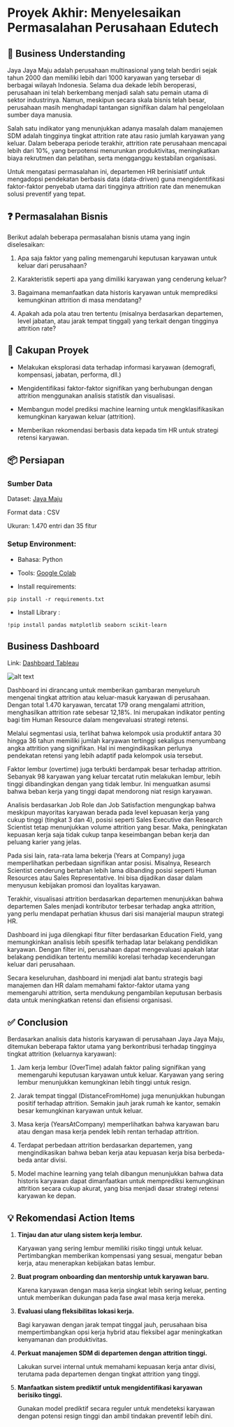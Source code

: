 # Proyek Akhir: Menyelesaikan Permasalahan Perusahaan Edutech

## 📘 Business Understanding
Jaya Jaya Maju adalah perusahaan multinasional yang telah berdiri sejak tahun 2000 dan memiliki lebih dari 1000 karyawan yang tersebar di berbagai wilayah Indonesia. Selama dua dekade lebih beroperasi, perusahaan ini telah berkembang menjadi salah satu pemain utama di sektor industrinya. Namun, meskipun secara skala bisnis telah besar, perusahaan masih menghadapi tantangan signifikan dalam hal pengelolaan sumber daya manusia.

Salah satu indikator yang menunjukkan adanya masalah dalam manajemen SDM adalah tingginya tingkat attrition rate atau rasio jumlah karyawan yang keluar. Dalam beberapa periode terakhir, attrition rate perusahaan mencapai lebih dari 10%, yang berpotensi menurunkan produktivitas, meningkatkan biaya rekrutmen dan pelatihan, serta mengganggu kestabilan organisasi.

Untuk mengatasi permasalahan ini, departemen HR berinisiatif untuk mengadopsi pendekatan berbasis data (data-driven) guna mengidentifikasi faktor-faktor penyebab utama dari tingginya attrition rate dan menemukan solusi preventif yang tepat.

## ❓ Permasalahan Bisnis
Berikut adalah beberapa permasalahan bisnis utama yang ingin diselesaikan:

1. Apa saja faktor yang paling memengaruhi keputusan karyawan untuk keluar dari perusahaan?

2. Karakteristik seperti apa yang dimiliki karyawan yang cenderung keluar?

3. Bagaimana memanfaatkan data historis karyawan untuk memprediksi kemungkinan attrition di masa mendatang?

4. Apakah ada pola atau tren tertentu (misalnya berdasarkan departemen, level jabatan, atau jarak tempat tinggal) yang terkait dengan tingginya attrition rate?


## 🎯 Cakupan Proyek

- Melakukan eksplorasi data terhadap informasi karyawan (demografi, kompensasi, jabatan, performa, dll.)

- Mengidentifikasi faktor-faktor signifikan yang berhubungan dengan attrition menggunakan analisis statistik dan visualisasi.

- Membangun model prediksi machine learning untuk mengklasifikasikan kemungkinan karyawan keluar (attrition).

- Memberikan rekomendasi berbasis data kepada tim HR untuk strategi retensi karyawan.


## 📦 Persiapan
### Sumber Data

Dataset: [Jaya Maju](https://github.com/dicodingacademy/dicoding_dataset/tree/main/employee)

Format data : CSV

Ukuran: 1.470 entri dan 35 fitur

### Setup Environment:
- Bahasa: Python

- Tools: [Google Colab](https://colab.research.google.com)

- Install requirements:
  
```
pip install -r requirements.txt
```
- Install Library : 

```
!pip install pandas matplotlib seaborn scikit-learn
```

## Business Dashboard

Link: [Dashboard Tableau](https://public.tableau.com/views/HRAnalyticDashboard_17449921513130/Dashboard1?:language=en-US&:sid=&:redirect=auth&:display_count=n&:origin=viz_share_link)

![alt text](https://github.com/mfatarsyah/HR-Dashboard/blob/main/fatarsyah_26%20-%20Dashboard.png)

Dashboard ini dirancang untuk memberikan gambaran menyeluruh mengenai tingkat attrition atau keluar-masuk karyawan di perusahaan. Dengan total 1.470 karyawan, tercatat 179 orang mengalami attrition, menghasilkan attrition rate sebesar 12,18%. Ini merupakan indikator penting bagi tim Human Resource dalam mengevaluasi strategi retensi.

Melalui segmentasi usia, terlihat bahwa kelompok usia produktif antara 30 hingga 36 tahun memiliki jumlah karyawan tertinggi sekaligus menyumbang angka attrition yang signifikan. Hal ini mengindikasikan perlunya pendekatan retensi yang lebih adaptif pada kelompok usia tersebut.

Faktor lembur (overtime) juga terbukti berdampak besar terhadap attrition. Sebanyak 98 karyawan yang keluar tercatat rutin melakukan lembur, lebih tinggi dibandingkan dengan yang tidak lembur. Ini menguatkan asumsi bahwa beban kerja yang tinggi dapat mendorong niat resign karyawan.

Analisis berdasarkan Job Role dan Job Satisfaction mengungkap bahwa meskipun mayoritas karyawan berada pada level kepuasan kerja yang cukup tinggi (tingkat 3 dan 4), posisi seperti Sales Executive dan Research Scientist tetap menunjukkan volume attrition yang besar. Maka, peningkatan kepuasan kerja saja tidak cukup tanpa keseimbangan beban kerja dan peluang karier yang jelas.

Pada sisi lain, rata-rata lama bekerja (Years at Company) juga memperlihatkan perbedaan signifikan antar posisi. Misalnya, Research Scientist cenderung bertahan lebih lama dibanding posisi seperti Human Resources atau Sales Representative. Ini bisa dijadikan dasar dalam menyusun kebijakan promosi dan loyalitas karyawan.

Terakhir, visualisasi attrition berdasarkan departemen menunjukkan bahwa departemen Sales menjadi kontributor terbesar terhadap angka attrition, yang perlu mendapat perhatian khusus dari sisi manajerial maupun strategi HR.

Dashboard ini juga dilengkapi fitur filter berdasarkan Education Field, yang memungkinkan analisis lebih spesifik terhadap latar belakang pendidikan karyawan. Dengan filter ini, perusahaan dapat mengevaluasi apakah latar belakang pendidikan tertentu memiliki korelasi terhadap kecenderungan keluar dari perusahaan.

Secara keseluruhan, dashboard ini menjadi alat bantu strategis bagi manajemen dan HR dalam memahami faktor-faktor utama yang memengaruhi attrition, serta mendukung pengambilan keputusan berbasis data untuk meningkatkan retensi dan efisiensi organisasi.

## ✅ Conclusion
Berdasarkan analisis data historis karyawan di perusahaan Jaya Jaya Maju, ditemukan beberapa faktor utama yang berkontribusi terhadap tingginya tingkat attrition (keluarnya karyawan):

1. Jam kerja lembur (OverTime) adalah faktor paling signifikan yang memengaruhi keputusan karyawan untuk keluar. Karyawan yang sering lembur menunjukkan kemungkinan lebih tinggi untuk resign.

2. Jarak tempat tinggal (DistanceFromHome) juga menunjukkan hubungan positif terhadap attrition. Semakin jauh jarak rumah ke kantor, semakin besar kemungkinan karyawan untuk keluar.

3. Masa kerja (YearsAtCompany) memperlihatkan bahwa karyawan baru atau dengan masa kerja pendek lebih rentan terhadap attrition.

4. Terdapat perbedaan attrition berdasarkan departemen, yang mengindikasikan bahwa beban kerja atau kepuasan kerja bisa berbeda-beda antar divisi.

5. Model machine learning yang telah dibangun menunjukkan bahwa data historis karyawan dapat dimanfaatkan untuk memprediksi kemungkinan attrition secara cukup akurat, yang bisa menjadi dasar strategi retensi karyawan ke depan.

## 💡 Rekomendasi Action Items
1. **Tinjau dan atur ulang sistem kerja lembur.**

   Karyawan yang sering lembur memiliki risiko tinggi untuk keluar. Pertimbangkan memberikan kompensasi yang sesuai, mengatur beban kerja, atau menerapkan kebijakan batas lembur.

2. **Buat program onboarding dan mentorship untuk karyawan baru.**

   Karena karyawan dengan masa kerja singkat lebih sering keluar, penting untuk memberikan dukungan pada fase awal masa kerja mereka.

3. **Evaluasi ulang fleksibilitas lokasi kerja.**

    Bagi karyawan dengan jarak tempat tinggal jauh, perusahaan bisa mempertimbangkan opsi kerja hybrid atau fleksibel agar meningkatkan kenyamanan dan produktivitas.

4. **Perkuat manajemen SDM di departemen dengan attrition tinggi.**

    Lakukan survei internal untuk memahami kepuasan kerja antar divisi, terutama pada departemen dengan tingkat attrition yang tinggi.

5. **Manfaatkan sistem prediktif untuk mengidentifikasi karyawan berisiko tinggi.**

    Gunakan model prediktif secara reguler untuk mendeteksi karyawan dengan potensi resign tinggi dan ambil tindakan preventif lebih dini.
